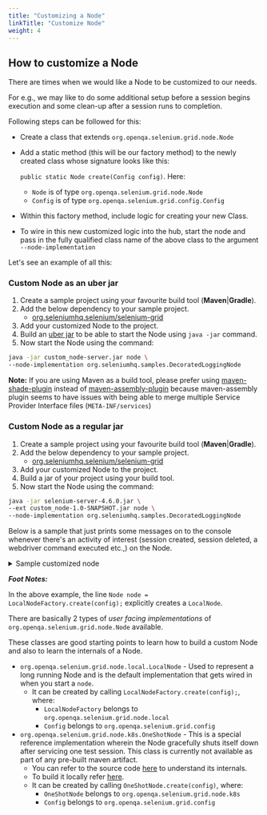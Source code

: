 ```yaml
---
title: "Customizing a Node"
linkTitle: "Customize Node"
weight: 4
---
```



## How to customize a Node

There are times when we would like a Node to be customized to our needs. 

For e.g., we may like to do some additional setup before a session begins execution and some clean-up after a session runs to completion.

Following steps can be followed for this:

* Create a class that extends `org.openqa.selenium.grid.node.Node`
* Add a static method (this will be our factory method) to the newly created class whose signature looks like this: 

  `public static Node create(Config config)`. Here:

    * `Node` is of type `org.openqa.selenium.grid.node.Node`
    * `Config` is of type `org.openqa.selenium.grid.config.Config`
* Within this factory method, include logic for creating your new Class.
* To wire in this new customized logic into the hub, start the node and pass in the fully qualified class name of the above class to the argument `--node-implementation`

Let's see an example of all this:

### Custom Node as an uber jar

1. Create a sample project using your favourite build tool (**Maven**|**Gradle**).
2. Add the below dependency to your sample project.
    * [org.seleniumhq.selenium/selenium-grid](https://mvnrepository.com/artifact/org.seleniumhq.selenium/selenium-grid)
3. Add your customized Node to the project.
4. Build an [uber jar](https://imagej.net/develop/uber-jars) to be able to start the Node using `java -jar` command.
5. Now start the Node using the command:

```bash
java -jar custom_node-server.jar node \
--node-implementation org.seleniumhq.samples.DecoratedLoggingNode
```

**Note:** If you are using Maven as a build tool, please prefer using [maven-shade-plugin](https://maven.apache.org/plugins/maven-shade-plugin) instead of [maven-assembly-plugin](https://maven.apache.org/plugins/maven-assembly-plugin) because maven-assembly plugin seems to have issues with being able to merge multiple Service Provider Interface files (`META-INF/services`)

### Custom Node as a regular jar

1. Create a sample project using your favourite build tool (**Maven**|**Gradle**).
2. Add the below dependency to your sample project.
    * [org.seleniumhq.selenium/selenium-grid](https://mvnrepository.com/artifact/org.seleniumhq.selenium/selenium-grid)
3. Add your customized Node to the project.
4. Build a jar of your project using your build tool.
5. Now start the Node using the command:

```bash
java -jar selenium-server-4.6.0.jar \
--ext custom_node-1.0-SNAPSHOT.jar node \
--node-implementation org.seleniumhq.samples.DecoratedLoggingNode
```
Below is a sample that just prints some messages on to the console whenever there's an activity of interest (session created, session deleted, a webdriver command executed etc.,) on the Node.


<details>
<summary>Sample customized node</summary>

```java
package org.seleniumhq.samples;

import java.io.IOException;
import java.net.URI;
import java.util.UUID;
import java.util.function.Supplier;
import org.openqa.selenium.Capabilities;
import org.openqa.selenium.NoSuchSessionException;
import org.openqa.selenium.WebDriverException;
import org.openqa.selenium.grid.config.Config;
import org.openqa.selenium.grid.data.CreateSessionRequest;
import org.openqa.selenium.grid.data.CreateSessionResponse;
import org.openqa.selenium.grid.data.NodeId;
import org.openqa.selenium.grid.data.NodeStatus;
import org.openqa.selenium.grid.data.Session;
import org.openqa.selenium.grid.log.LoggingOptions;
import org.openqa.selenium.grid.node.HealthCheck;
import org.openqa.selenium.grid.node.Node;
import org.openqa.selenium.grid.node.local.LocalNodeFactory;
import org.openqa.selenium.grid.security.Secret;
import org.openqa.selenium.grid.security.SecretOptions;
import org.openqa.selenium.grid.server.BaseServerOptions;
import org.openqa.selenium.internal.Either;
import org.openqa.selenium.io.TemporaryFilesystem;
import org.openqa.selenium.remote.SessionId;
import org.openqa.selenium.remote.http.HttpRequest;
import org.openqa.selenium.remote.http.HttpResponse;
import org.openqa.selenium.remote.tracing.Tracer;

public class DecoratedLoggingNode extends Node {

  private Node node;

  protected DecoratedLoggingNode(Tracer tracer, NodeId nodeId, URI uri, Secret registrationSecretm, Duration sessionTimeout) {
	super(tracer, nodeId, uri, registrationSecret, sessionTimeout);
  }

  public static Node create(Config config) {
    LoggingOptions loggingOptions = new LoggingOptions(config);
    BaseServerOptions serverOptions = new BaseServerOptions(config);
    URI uri = serverOptions.getExternalUri();
    SecretOptions secretOptions = new SecretOptions(config);
    NodeOptions nodeOptions = new NodeOptions(config);
    Duration sessionTimeout = nodeOptions.getSessionTimeout();

    // Refer to the foot notes for additional context on this line.
    Node node = LocalNodeFactory.create(config);

    DecoratedLoggingNode wrapper = new DecoratedLoggingNode(loggingOptions.getTracer(),
				node.getId(),
				uri,
				secretOptions.getRegistrationSecret(),
        sessionTimeout);
    wrapper.node = node;
    return wrapper;
  }

  @Override
  public Either<WebDriverException, CreateSessionResponse> newSession(
      CreateSessionRequest sessionRequest) {
    return perform(() -> node.newSession(sessionRequest), "newSession");
  }

  @Override
  public HttpResponse executeWebDriverCommand(HttpRequest req) {
    return perform(() -> node.executeWebDriverCommand(req), "executeWebDriverCommand");
  }

  @Override
  public Session getSession(SessionId id) throws NoSuchSessionException {
    return perform(() -> node.getSession(id), "getSession");
  }

  @Override
  public HttpResponse uploadFile(HttpRequest req, SessionId id) {
    return perform(() -> node.uploadFile(req, id), "uploadFile");
  }

  @Override
  public HttpResponse downloadFile(HttpRequest req, SessionId id) {
    return perform(() -> node.downloadFile(req, id), "downloadFile");
  }

  @Override
  public TemporaryFilesystem getDownloadsFilesystem(UUID uuid) {
    return perform(() -> {
      try {
        return node.getDownloadsFilesystem(uuid);
      } catch (IOException e) {
        throw new RuntimeException(e);
      }
    }, "downloadsFilesystem");
  }

  @Override
  public TemporaryFilesystem getUploadsFilesystem(SessionId id) throws IOException {
    return perform(() -> {
      try {
        return node.getUploadsFilesystem(id);
      } catch (IOException e) {
        throw new RuntimeException(e);
      }
    }, "uploadsFilesystem");

  }

  @Override
  public void stop(SessionId id) throws NoSuchSessionException {
    perform(() -> node.stop(id), "stop");
  }

  @Override
  public boolean isSessionOwner(SessionId id) {
    return perform(() -> node.isSessionOwner(id), "isSessionOwner");
  }

  @Override
  public boolean isSupporting(Capabilities capabilities) {
    return perform(() -> node.isSupporting(capabilities), "isSupporting");
  }

  @Override
  public NodeStatus getStatus() {
    return perform(() -> node.getStatus(), "getStatus");
  }

  @Override
  public HealthCheck getHealthCheck() {
    return perform(() -> node.getHealthCheck(), "getHealthCheck");
  }

  @Override
  public void drain() {
    perform(() -> node.drain(), "drain");
  }

  @Override
  public boolean isReady() {
    return perform(() -> node.isReady(), "isReady");
  }

  private void perform(Runnable function, String operation) {
    try {
      System.err.printf("[COMMENTATOR] Before %s()%n", operation);
      function.run();
    } finally {
      System.err.printf("[COMMENTATOR] After %s()%n", operation);
    }
  }

  private <T> T perform(Supplier<T> function, String operation) {
    try {
      System.err.printf("[COMMENTATOR] Before %s()%n", operation);
      return function.get();
    } finally {
      System.err.printf("[COMMENTATOR] After %s()%n", operation);
    }
  }
}
```
</details>

**_Foot Notes:_**

In the above example, the line `Node node = LocalNodeFactory.create(config);` explicitly creates a `LocalNode`.

There are basically 2 types of *user facing implementations* of `org.openqa.selenium.grid.node.Node` available. 

These classes are good starting points to learn how to build a custom Node and also to learn the internals of a Node.

* `org.openqa.selenium.grid.node.local.LocalNode` - Used to represent a long running Node and is the default implementation that gets wired in when you start a `node`. 
    * It can be created by calling `LocalNodeFactory.create(config);`, where:
      * `LocalNodeFactory` belongs to `org.openqa.selenium.grid.node.local`
      * `Config` belongs to `org.openqa.selenium.grid.config`
* `org.openqa.selenium.grid.node.k8s.OneShotNode` - This is a special reference implementation wherein the Node gracefully shuts itself down after servicing one test session. This class is currently not available as part of any pre-built maven artifact.
  *  You can refer to the source code [here](https://github.com/SeleniumHQ/selenium/blob/trunk/java/src/org/openqa/selenium/grid/node/k8s/OneShotNode.java) to understand its internals. 
  *  To build it locally refer [here](https://github.com/SeleniumHQ/selenium/blob/trunk/deploys/k8s/README.md). 
  *  It can be created by calling `OneShotNode.create(config)`, where:
      * `OneShotNode` belongs to `org.openqa.selenium.grid.node.k8s`
      * `Config` belongs to `org.openqa.selenium.grid.config`
